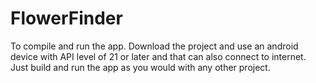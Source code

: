 # FlowerFinder

To compile and run the app. Download the project and use an android device with
API level of 21 or later and that can also connect to internet. Just build
and run the app as you would with any other project.  

